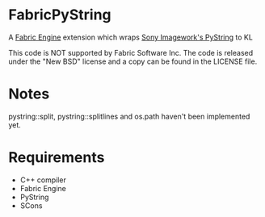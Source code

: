 FabricPyString
==============

A [Fabric Engine](http://www.fabricengine.com) extension which wraps [Sony Imagework's PyString](https://github.com/imageworks/pystring) to KL

This code is NOT supported by Fabric Software Inc. The code is released under the "New BSD" license and a copy can be found in the LICENSE file.


Notes
=
pystring::split, pystring::splitlines and os.path haven't been implemented yet.


Requirements
=

* C++ compiler
* Fabric Engine
* PyString
* SCons
